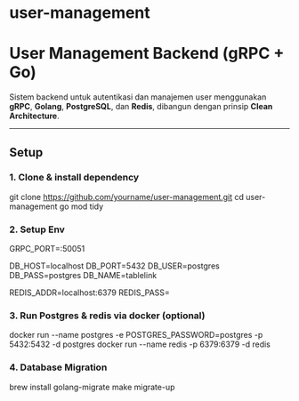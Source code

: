 # user-management

# User Management Backend (gRPC + Go)

Sistem backend untuk autentikasi dan manajemen user menggunakan **gRPC**, **Golang**, **PostgreSQL**, dan **Redis**, dibangun dengan prinsip **Clean Architecture**.

---

## Setup 

### 1. Clone & install dependency

git clone https://github.com/yourname/user-management.git
cd user-management
go mod tidy

### 2. Setup Env
GRPC_PORT=:50051

DB_HOST=localhost
DB_PORT=5432
DB_USER=postgres
DB_PASS=postgres
DB_NAME=tablelink

REDIS_ADDR=localhost:6379
REDIS_PASS=

### 3. Run Postgres & redis via docker (optional)
docker run --name postgres -e POSTGRES_PASSWORD=postgres -p 5432:5432 -d postgres
docker run --name redis -p 6379:6379 -d redis

### 4. Database Migration
brew install golang-migrate
make migrate-up

